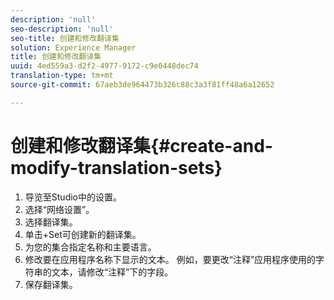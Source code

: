 ```yaml
---
description: 'null'
seo-description: 'null'
seo-title: 创建和修改翻译集
solution: Experience Manager
title: 创建和修改翻译集
uuid: 4ed559a3-d2f2-4977-9172-c9e0448dec74
translation-type: tm+mt
source-git-commit: 67aeb3de964473b326c88c3a3f81ff48a6a12652

---
```



# 创建和修改翻译集{#create-and-modify-translation-sets}

1. 导览至Studio中的设置。
1. 选择“网络设置”。
1. 选择翻译集。
1. 单击+Set可创建新的翻译集。
1. 为您的集合指定名称和主要语言。
1. 修改要在应用程序名称下显示的文本。 例如，要更改“注释”应用程序使用的字符串的文本，请修改“注释”下的字段。
1. 保存翻译集。
